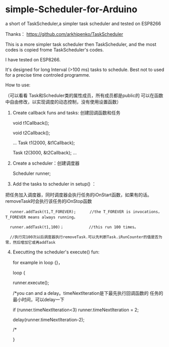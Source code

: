 # simple-Scheduler-for-Arduino
a short of TaskScheduler,a simpler task scheduler and tested on ESP8266


Thanks：
  https://github.com/arkhipenko/TaskScheduler
  
This is a more simpler task scheduler then TaskScheduler, and the most codes is copied frome TaskScheduler's codes.

I have tested on ESP8266.

It's designed for long Interval (>100 ms) tasks to schedule. Best not to used for a precise time controled programme.

How to use: 

（可以看看 Task和Scheduler类的属性成员，所有成员都是public的 可以在函数中自由修改，以实现调度的动态控制，没有使用设置函数）

  1. Create callback funs and tasks: 创建回调函数和任务
  
      void t1Callback();
      
      void t2Callback();
      
      ...
      Task t1(2000, &t1Callback);
      
      Task t2(3000, &t2Callback);
      ...
      
  2. Create a scheduler：创建调度器
  
      Scheduler runner;
      
  3. Add the tasks to scheduler in setup() ：
  
  把任务加入调度器，同时调度器会执行任务的iOnStart函数，如果有的话。removeTask时会执行该任务的iOnStop函数
  
      runner.addTask(t1,T_FOREVER);      //the T_FOREVER is invocations，T_FOREVER means always running。
      
      runner.addTask(t1,100)；           //this run 100 times。
      
      //执行完100次以后调度器执行removeTask.可以先判断Task.iRunCounter的值是否为零，然后增加它或再addTask
      
  4. Executting the scheduler's execute() fun:
  
        for example in loop {}，
        
        loop {
        
        runner.execute();
        
        /*you can and a delay。timeNextIteration是下最先执行回调函数的 任务的最小时间，可以delay一下
              
        if (runner.timeNextIteration<3) runner.timeNextIteration = 2;
        
        delay(runner.timeNextIteration-2);
        
        /*
        
        }
        
